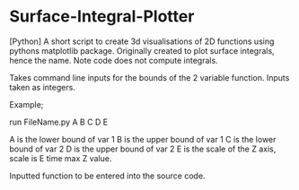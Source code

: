 # Surface-Integral-Plotter
[Python] A short script to create 3d visualisations of 2D functions using pythons matplotlib package.
Originally created to plot surface integrals, hence the name.
Note code does not compute integrals.

Takes command line inputs for the bounds of the 2 variable function.
Inputs taken as integers. 

Example;

run FileName.py A B C D E

A is the lower bound of var 1
B is the upper bound of var 1
C is the lower bound of var 2
D is the upper bound of var 2
E is the scale of the Z axis, scale is E time max Z value.

Inputted function to be entered into the source code.
